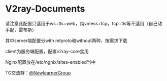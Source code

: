 # V2ray-Documents
请注意此配置只适用于ws+tls+web，纯vmess+tcp，tcp+tls等不适用（自己动手配，雷布斯）

其中server端配置分with mtproto和without两种，按需求下载

client为服务端配置，配置v2ray-core食用

Nginx配置放在/etc/ngnix/sites-enabled当中

TG交流群：[@NewlearnerGroup](https://t.me/NewlearnerGroup)
